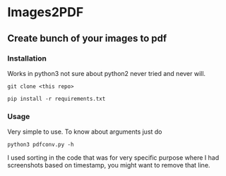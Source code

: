 # Images2PDF
## Create bunch of your images to pdf

### Installation

Works in python3 not sure about python2 never tried and never will.

`git clone <this repo> `

`pip install -r requirements.txt `

### Usage

Very simple to use. To know about arguments just do

`python3 pdfconv.py -h`

I used sorting in the code that was for very specific purpose where I had screenshots based on timestamp, you might want to remove that line.

